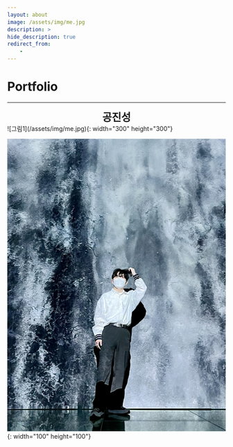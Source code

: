 ```yaml
---
layout: about
image: /assets/img/me.jpg
description: >
hide_description: true
redirect_from:
    -
---
```


# Portfolio

---

<center>
<span style=
"font-size:170%;
font-weight:bold">
공진성
</span>
</center>
  ![그림1](/assets/img/me.jpg){: width="300" height="300"} </center>

![그림1](/assets/img/me.jpg){: width="100" height="100"}
